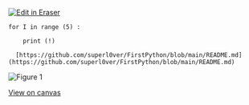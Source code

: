 [![Edit in Eraser](https://firebasestorage.googleapis.com/v0/b/second-petal-295822.appspot.com/o/images%2Fgithub%2FOpen%20in%20Eraser.svg?alt=media&token=968381c8-a7e7-472a-8ed6-4a6626da5501)](https://app.eraser.io/workspace/MQ7qFaiEI2GfkhnUlDCx)
```
for I in range (5) :
   
    print (!)
  
  [﻿https://github.com/superl0ver/FirstPython/blob/main/README.md](https://github.com/superl0ver/FirstPython/blob/main/README.md) 
```
![Figure 1](https://eraser.imgix.net/workspaces/MQ7qFaiEI2GfkhnUlDCx/Bjo7kRg8pdcCW72TAajRDdHSSFs2/---figure---PkR6GxT6RVrfLZqrbYK0-w.svg?ixlib=js-3.7.0 "Figure 1")

[﻿View on canvas](https://app.eraser.io/workspace/MQ7qFaiEI2GfkhnUlDCx?elements=2bmMtYg8DJPLni0TCY9mxA) 


<!--- Eraser file: https://app.eraser.io/workspace/MQ7qFaiEI2GfkhnUlDCx --->